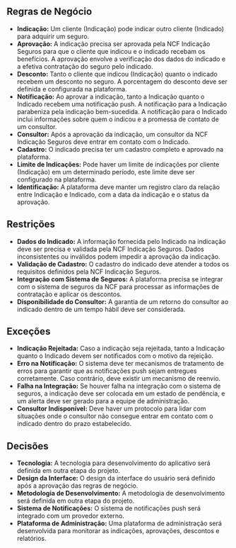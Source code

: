 ## Regras de Negócio

* **Indicação:**  Um cliente (Indicação) pode indicar outro cliente (Indicado) para adquirir um seguro.
* **Aprovação:** A indicação precisa ser aprovada pela NCF Indicação Seguros para que o cliente que indicou e o indicado recebam os benefícios.  A aprovação envolve a verificação dos dados do indicado e a efetiva contratação do seguro pelo indicado.
* **Desconto:**  Tanto o cliente que indicou (Indicação) quanto o indicado recebem um desconto no seguro. A porcentagem do desconto deve ser definida e configurada na plataforma.
* **Notificação:** Ao aprovar a indicação, tanto a Indicação quanto o Indicado recebem uma notificação push. A notificação para a Indicação parabeniza pela indicação bem-sucedida. A notificação para o Indicado inclui informações sobre quem o indicou e a promessa de contato de um consultor.
* **Consultor:** Após a aprovação da indicação, um consultor da NCF Indicação Seguros deve entrar em contato com o Indicado.
* **Cadastro:** O indicado precisa ter um cadastro completo e aprovado na plataforma.
* **Limite de Indicações:**  Pode haver um limite de indicações por cliente (Indicação) em um determinado período, este limite deve ser configurado na plataforma.
* **Identificação:**  A plataforma deve manter um registro claro da relação entre Indicação e Indicado, com a data da indicação e o status da aprovação.


## Restrições

* **Dados do Indicado:**  A informação fornecida pelo Indicado na indicação deve ser precisa e validada pela NCF Indicação Seguros. Dados inconsistentes ou inválidos podem impedir a aprovação da indicação.
* **Validação de Cadastro:** O cadastro do indicado deve atender a todos os requisitos definidos pela NCF Indicação Seguros.
* **Integração com Sistema de Seguros:** A plataforma precisa se integrar com o sistema de seguros da NCF para processar as informações de contratação e aplicar os descontos.
* **Disponibilidade do Consultor:** A garantia de um retorno do consultor ao indicado dentro de um tempo hábil deve ser considerada.

## Exceções

* **Indicação Rejeitada:** Caso a indicação seja rejeitada, tanto a Indicação quanto o Indicado devem ser notificados com o motivo da rejeição.
* **Erro na Notificação:**  O sistema deve ter mecanismos de tratamento de erros para garantir que as notificações push sejam entregues corretamente. Caso contrário, deve existir um mecanismo de reenvio.
* **Falha na Integração:**  Se houver falha na integração com o sistema de seguros, a indicação deve ser colocada em um estado de pendência, e um alerta deve ser gerado para a equipe de administração.
* **Consultor Indisponível:**  Deve haver um protocolo para lidar com situações onde o consultor não consegue entrar em contato com o indicado dentro do prazo estabelecido.

## Decisões

* **Tecnologia:** A tecnologia para desenvolvimento do aplicativo será definida em outra etapa do projeto.
* **Design da Interface:** O design da interface do usuário será definido após a aprovação das regras de negócio.
* **Metodologia de Desenvolvimento:** A metodologia de desenvolvimento será definida em outra etapa do projeto.
* **Sistema de Notificações:** O sistema de notificações push será integrado com um provedor externo.
* **Plataforma de Administração:** Uma plataforma de administração será desenvolvida para monitorar as indicações, aprovações, descontos e relatórios.

